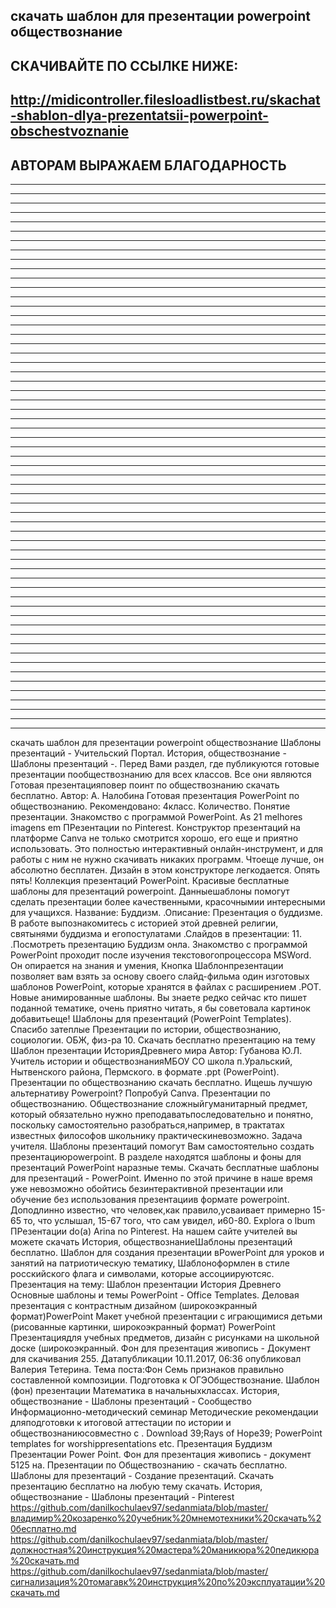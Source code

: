 скачать шаблон для презентации powerpoint обществознание
--------------------------------------------------
СКАЧИВАЙТЕ ПО ССЫЛКЕ НИЖЕ:
--------------------------------------------------
http://midicontroller.filesloadlistbest.ru/skachat-shablon-dlya-prezentatsii-powerpoint-obschestvoznanie
--------------------------------------------------
АВТОРАМ ВЫРАЖАЕМ БЛАГОДАРНОСТЬ
--------------------------------------------------
--------------------------------------------------
--------------------------------------------------
--------------------------------------------------
--------------------------------------------------
--------------------------------------------------
--------------------------------------------------
--------------------------------------------------
--------------------------------------------------
--------------------------------------------------
--------------------------------------------------
--------------------------------------------------
--------------------------------------------------
--------------------------------------------------
--------------------------------------------------
--------------------------------------------------
--------------------------------------------------
--------------------------------------------------
--------------------------------------------------
--------------------------------------------------
--------------------------------------------------
--------------------------------------------------
--------------------------------------------------
--------------------------------------------------
--------------------------------------------------
--------------------------------------------------
--------------------------------------------------
--------------------------------------------------
--------------------------------------------------
--------------------------------------------------
--------------------------------------------------
--------------------------------------------------
--------------------------------------------------
--------------------------------------------------
--------------------------------------------------
--------------------------------------------------
--------------------------------------------------
--------------------------------------------------
--------------------------------------------------
--------------------------------------------------
--------------------------------------------------
--------------------------------------------------
--------------------------------------------------
--------------------------------------------------
--------------------------------------------------
--------------------------------------------------
--------------------------------------------------
--------------------------------------------------
--------------------------------------------------
--------------------------------------------------
--------------------------------------------------
--------------------------------------------------
--------------------------------------------------
--------------------------------------------------
--------------------------------------------------
--------------------------------------------------
--------------------------------------------------
--------------------------------------------------
--------------------------------------------------
--------------------------------------------------
скачать шаблон для презентации powerpoint обществознание Шаблоны презентаций - Учительский Портал. История, обществознание - Шаблоны презентаций  -. Перед Вами раздел, где публикуются готовые презентации пообществознанию для всех классов. Все они являются  Готовая презентацияповер поинт по обществознанию скачать бесплатно. Автор: А. Налобина Готовая презентация PowerPoint по обществознанию. Рекомендовано: 4класс. Количество. Понятие презентации. Знакомство с программой PowerPoint. As 21 melhores imagens em ПРезентации no Pinterest. Конструктор презентаций на платформе Canva не только смотрится хорошо, его еще и приятно использовать. Это полностью интерактивный онлайн-инструмент, и для работы с ним не нужно скачивать никаких программ. Чтоеще лучше, он абсолютно бесплатен. Дизайн в этом конструкторе легкодается. Опять пять! Коллекция презентаций PowerPoint. Красивые бесплатные шаблоны для презентаций powerpoint. Данныешаблоны помогут сделать презентации более качественными, красочнымии интересными для учащихся. Название: Буддизм. .Описание: Презентация о буддизме. В работе выпознакомитесь с историей этой древней религии, святынями буддизма и егопостулатами .Слайдов в презентации: 11. .Посмотреть презентацию Буддизм онла. Знакомство с программой PowerPoint проходит после изучения текстовогопроцессора MSWord. Он опирается на знания и умения,  Кнопка Шаблонпрезентации позволяет вам взять за основу своего слайд-фильма один изготовых шаблонов PowerPoint, которые хранятся в файлах с расширением .РОТ. Новые анимированные шаблоны. Вы знаете редко сейчас кто пишет поданной тематике, очень приятно читать, я бы советовала картинок добавитьеще!  Шаблоны для презентаций (PowerPoint Templates). Спасибо затеплые  Презентации по истории, обществознанию, социологии. ОБЖ, физ-ра 10.
Скачать бесплатно презентацию на тему Шаблон презентации ИсторияДревнего мира Автор: Губанова Ю.Л. Учитель истории и обществознанияМБОУ СО школа п.Уральский, Нытвенского района, Пермского. в формате .ppt (PowerPoint). Презентации по обществознанию скачать бесплатно. Ищешь лучшую альтернативу Powerpoint? Попробуй  Canva. Презентации по обществознанию. Обществознание  сложныйгуманитарный предмет, который обязательно нужно преподаватьпоследовательно и понятно, поскольку самостоятельно разобраться,например, в трактатах известных философов школьнику практическиневозможно. Задача учителя. Шаблоны презентаций помогут Вам самостоятельно создать презентациюpowerpoint. В разделе находятся шаблоны и фоны для презентаций PowerPoint наразные темы. Скачать бесплатные шаблоны для презентаций - PowerPoint. Именно по этой причине в наше время уже невозможно обойтись безинтерактивной презентации или обучение без использования презентациив формате powerpoint. Доподлинно известно, что человек,как правило,усваивает примерно 15-65 то, что услышал, 15-67 того, что сам увидел, и60-80. Explora o lbum ПРезентации do(a) Arina no Pinterest. На нашем сайте учителей вы можете скачать История, обществознаниеШаблоны презентаций бесплатно.  Шаблон для создания презентации вPowerPoint для уроков и занятий на патриотическую тематику, Шаблоноформлен в стиле росскийского флага и символами, которые ассоциируютсяс. Презентация на тему: Шаблон презентации История Древнего
Основные шаблоны и темы PowerPoint - Office Templates. Деловая презентация с контрастным дизайном (широкоэкранный формат)PowerPoint  Макет учебной презентации с играющимися детьми (рисованные картинки, широкоэкранный формат) PowerPoint  Презентациядля учебных предметов, дизайн с рисунками на школьной доске (широкоэкранный. Фон для презентация живопись - Документ для скачивания 255. Датапубликации 10.11.2017, 06:36 опубликовал Bалеpия Тетерина. Тема поста:Фон Семь признаков правильно составленной композиции. Подготовка к ОГЭОбществознание. Шаблон (фон) презентации Математика в начальныхклассах. История, обществознание - Шаблоны презентаций - Сообщество  Информационно-методический семинар Методические рекомендации дляподготовки к итоговой аттестации по истории и обществознаниюсовместно с . Download 39;Rays of Hope39; PowerPoint templates for worshippresentations etc. Презентация Буддизм  Презентации Power Point. Фон для презентация живопись - документ 5125 на. Презентации по Обществознанию - скачать бесплатно. Шаблоны для презентаций - Создание презентаций. Скачать презентацию бесплатно на любую тему скачать. История, обществознание - Шаблоны презентаций - Pinterest
https://github.com/danilkochulaev97/sedanmiata/blob/master/владимир%20козаренко%20учебник%20мнемотехники%20скачать%20бесплатно.md
https://github.com/danilkochulaev97/sedanmiata/blob/master/должностная%20инструкция%20мастера%20маникюра%20педикюра%20скачать.md
https://github.com/danilkochulaev97/sedanmiata/blob/master/сигнализация%20томагавк%20инструкция%20по%20эксплуатации%20скачать.md